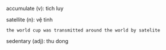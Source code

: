 accumulate (v): tich luy

satellite (n): vệ tinh

    the world cup was transmitted around the world by satelite

sedentary (adj): thu dong

    